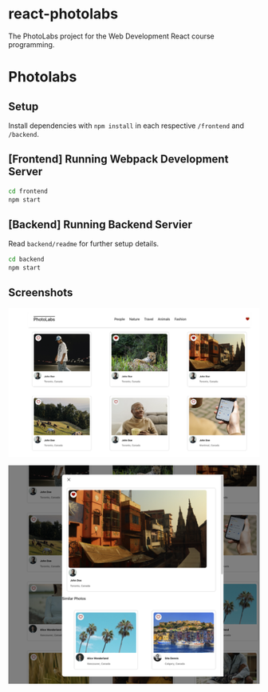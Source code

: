 # react-photolabs
The PhotoLabs project for the Web Development React course programming.

# Photolabs

## Setup

Install dependencies with `npm install` in each respective `/frontend` and `/backend`.

## [Frontend] Running Webpack Development Server

```sh
cd frontend
npm start
```

## [Backend] Running Backend Servier

Read `backend/readme` for further setup details.

```sh
cd backend
npm start
```

## Screenshots

!["Screenshot of photos on the home page, with topics and heart notification in the nav bar"](https://github.com/dantan380/photolabs-starter/blob/main/docs/photo-list.png?raw=true)

!["Screenshot of a single photo modal expanded to show the larger image and similar photos by topic at the bottom"](https://github.com/dantan380/photolabs-starter/blob/main/docs/photo-modal.png?raw=true)